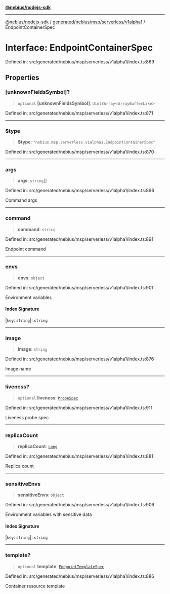 [**@nebius/nodejs-sdk**](../../../../../../README.md)

---

[@nebius/nodejs-sdk](../../../../../../README.md) / [generated/nebius/msp/serverless/v1alpha1](../README.md) / EndpointContainerSpec

# Interface: EndpointContainerSpec

Defined in: src/generated/nebius/msp/serverless/v1alpha1/index.ts:869

## Properties

### \[unknownFieldsSymbol\]?

> `optional` **\[unknownFieldsSymbol\]**: `Uint8Array`\<`ArrayBufferLike`\>

Defined in: src/generated/nebius/msp/serverless/v1alpha1/index.ts:871

---

### $type

> **$type**: `"nebius.msp.serverless.v1alpha1.EndpointContainerSpec"`

Defined in: src/generated/nebius/msp/serverless/v1alpha1/index.ts:870

---

### args

> **args**: `string`[]

Defined in: src/generated/nebius/msp/serverless/v1alpha1/index.ts:896

Command args

---

### command

> **command**: `string`

Defined in: src/generated/nebius/msp/serverless/v1alpha1/index.ts:891

Endpoint command

---

### envs

> **envs**: `object`

Defined in: src/generated/nebius/msp/serverless/v1alpha1/index.ts:901

Environment variables

#### Index Signature

\[`key`: `string`\]: `string`

---

### image

> **image**: `string`

Defined in: src/generated/nebius/msp/serverless/v1alpha1/index.ts:876

Image name

---

### liveness?

> `optional` **liveness**: [`ProbeSpec`](ProbeSpec.md)

Defined in: src/generated/nebius/msp/serverless/v1alpha1/index.ts:911

Liveness probe spec

---

### replicaCount

> **replicaCount**: [`Long`](../../../../../../runtime/protos/core/classes/Long.md)

Defined in: src/generated/nebius/msp/serverless/v1alpha1/index.ts:881

Replica count

---

### sensitiveEnvs

> **sensitiveEnvs**: `object`

Defined in: src/generated/nebius/msp/serverless/v1alpha1/index.ts:906

Environment variables with sensitive data

#### Index Signature

\[`key`: `string`\]: `string`

---

### template?

> `optional` **template**: [`EndpointTemplateSpec`](EndpointTemplateSpec.md)

Defined in: src/generated/nebius/msp/serverless/v1alpha1/index.ts:886

Container resource template
